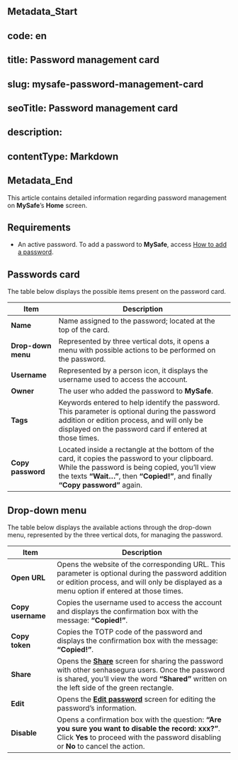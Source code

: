 ## Metadata_Start 
## code: en
## title: Password management card 
## slug: mysafe-password-management-card 
## seoTitle: Password management card 
## description:  
## contentType: Markdown 
## Metadata_End
This article contains detailed information regarding password management on **MySafe**’s **Home** screen.


## Requirements

* An active password. To add a password to **MySafe**, access [How to add a password](/v3-32/docs/mysafe-passwords-add). 

## Passwords card
The table below displays the possible items present on the password card.


| Item | Description |
| --- | --- |
| **Name** | Name assigned to the password; located at the top of the card. |
| **Drop-down menu** | Represented by three vertical dots, it opens a menu with possible actions to be performed on the password. |
| **Username** | Represented by a person icon, it displays the username used to access the account.|
| **Owner** | The user who added the password to **MySafe**. |
| **Tags** | Keywords entered to help identify the password. This parameter is optional during the password addition or edition process, and will only be displayed on the password card if entered at those times. |
| **Copy password** | Located inside a rectangle at the bottom of the card, it copies the password to your clipboard. While the password is being copied, you’ll view the texts **“Wait…”**, then **“Copied!”**, and finally **“Copy password”** again. |

## Drop-down menu

The table below displays the available actions through the drop-down menu, represented by the three vertical dots, for managing the password.


| Item | Description |
| --- | --- |
| **Open URL** | Opens the website of the corresponding URL. This parameter is optional during the password addition or edition process, and will only be displayed as a menu option if entered at those times. |
| **Copy username** | Copies the username used to access the account and displays the confirmation box with the message: **“Copied!”**. |
| **Copy token** | Copies the TOTP code of the password and displays the confirmation box with the message: **“Copied!”**. |
| **Share** | Opens the **[Share](/v3-32/docs/mysafe-passwords-share)** screen for sharing the password with other senhasegura users. Once the password is shared, you’ll view the word **“Shared”** written on the left side of the green rectangle. |
| **Edit** | Opens the **[Edit password](/v3-32/docs/mysafe-add-edit-password-screens)** screen for editing the password’s information. |
| **Disable** | Opens a confirmation box with the question: **“Are you sure you want to disable the record: xxx?”**. Click **Yes** to proceed with the password disabling or **No** to cancel the action. |